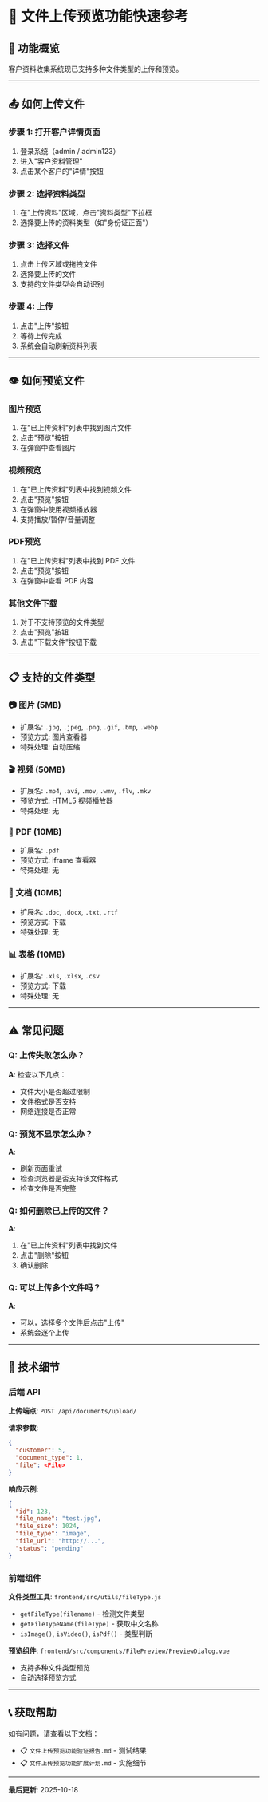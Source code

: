 # 📖 文件上传预览功能快速参考

## 🎯 功能概览

客户资料收集系统现已支持多种文件类型的上传和预览。

---

## 📤 如何上传文件

### 步骤 1: 打开客户详情页面
1. 登录系统（admin / admin123）
2. 进入"客户资料管理"
3. 点击某个客户的"详情"按钮

### 步骤 2: 选择资料类型
1. 在"上传资料"区域，点击"资料类型"下拉框
2. 选择要上传的资料类型（如"身份证正面"）

### 步骤 3: 选择文件
1. 点击上传区域或拖拽文件
2. 选择要上传的文件
3. 支持的文件类型会自动识别

### 步骤 4: 上传
1. 点击"上传"按钮
2. 等待上传完成
3. 系统会自动刷新资料列表

---

## 👁️ 如何预览文件

### 图片预览
1. 在"已上传资料"列表中找到图片文件
2. 点击"预览"按钮
3. 在弹窗中查看图片

### 视频预览
1. 在"已上传资料"列表中找到视频文件
2. 点击"预览"按钮
3. 在弹窗中使用视频播放器
4. 支持播放/暂停/音量调整

### PDF预览
1. 在"已上传资料"列表中找到 PDF 文件
2. 点击"预览"按钮
3. 在弹窗中查看 PDF 内容

### 其他文件下载
1. 对于不支持预览的文件类型
2. 点击"预览"按钮
3. 点击"下载文件"按钮下载

---

## 📋 支持的文件类型

### 📷 图片 (5MB)
- 扩展名: `.jpg`, `.jpeg`, `.png`, `.gif`, `.bmp`, `.webp`
- 预览方式: 图片查看器
- 特殊处理: 自动压缩

### 🎬 视频 (50MB)
- 扩展名: `.mp4`, `.avi`, `.mov`, `.wmv`, `.flv`, `.mkv`
- 预览方式: HTML5 视频播放器
- 特殊处理: 无

### 📄 PDF (10MB)
- 扩展名: `.pdf`
- 预览方式: iframe 查看器
- 特殊处理: 无

### 📝 文档 (10MB)
- 扩展名: `.doc`, `.docx`, `.txt`, `.rtf`
- 预览方式: 下载
- 特殊处理: 无

### 📊 表格 (10MB)
- 扩展名: `.xls`, `.xlsx`, `.csv`
- 预览方式: 下载
- 特殊处理: 无

---

## ⚠️ 常见问题

### Q: 上传失败怎么办？
**A**: 检查以下几点：
- 文件大小是否超过限制
- 文件格式是否支持
- 网络连接是否正常

### Q: 预览不显示怎么办？
**A**: 
- 刷新页面重试
- 检查浏览器是否支持该文件格式
- 检查文件是否完整

### Q: 如何删除已上传的文件？
**A**: 
1. 在"已上传资料"列表中找到文件
2. 点击"删除"按钮
3. 确认删除

### Q: 可以上传多个文件吗？
**A**: 
- 可以，选择多个文件后点击"上传"
- 系统会逐个上传

---

## 🔧 技术细节

### 后端 API

**上传端点**: `POST /api/documents/upload/`

**请求参数**:
```json
{
  "customer": 5,
  "document_type": 1,
  "file": <File>
}
```

**响应示例**:
```json
{
  "id": 123,
  "file_name": "test.jpg",
  "file_size": 1024,
  "file_type": "image",
  "file_url": "http://...",
  "status": "pending"
}
```

### 前端组件

**文件类型工具**: `frontend/src/utils/fileType.js`
- `getFileType(filename)` - 检测文件类型
- `getFileTypeName(fileType)` - 获取中文名称
- `isImage()`, `isVideo()`, `isPdf()` - 类型判断

**预览组件**: `frontend/src/components/FilePreview/PreviewDialog.vue`
- 支持多种文件类型预览
- 自动选择预览方式

---

## 📞 获取帮助

如有问题，请查看以下文档：
- 📋 `文件上传预览功能验证报告.md` - 测试结果
- 📋 `文件上传预览功能扩展计划.md` - 实施细节

---

**最后更新**: 2025-10-18


